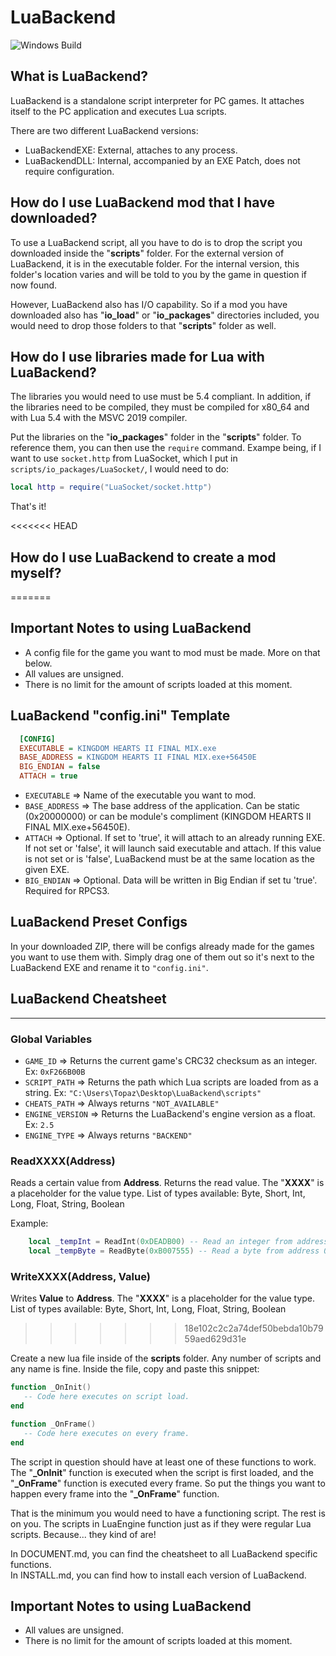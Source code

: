 # LuaBackend
![Windows Build](https://github.com/Topaz-Reality/LuaBackend/workflows/Windows%20Build/badge.svg)

## What is LuaBackend?

LuaBackend is a standalone script interpreter for PC games. It attaches itself to the PC application and executes Lua scripts.    

There are two different LuaBackend versions:
 - LuaBackendEXE: External, attaches to any process.
 - LuaBackendDLL: Internal, accompanied by an EXE Patch, does not require configuration.

## How do I use LuaBackend mod that I have downloaded?

To use a LuaBackend script, all you have to do is to drop the script you downloaded inside the "**scripts**" folder. For the external version of LuaBackend, it is in the executable folder. For the internal version, this folder's location varies and will be told to you by the game in question if now found.  

However, LuaBackend also has I/O capability. So if a mod you have downloaded also has "**io_load**" or "**io_packages**" directories included, 
you would need to drop those folders to that "**scripts**" folder as well.

## How do I use libraries made for Lua with LuaBackend?

The libraries you would need to use must be 5.4 compliant. In addition, if the libraries need to be compiled, they must be compiled
for x80_64 and with Lua 5.4 with the MSVC 2019 compiler.

Put the libraries on the "**io_packages**" folder in the "**scripts**" folder. To reference them, you can then use the ``require`` command.
Exampe being, if I want to use ``socket.http`` from LuaSocket, which I put in ``scripts/io_packages/LuaSocket/``, I would need to do:

```lua
local http = require("LuaSocket/socket.http")
```

That's it!

<<<<<<< HEAD
## How do I use LuaBackend to create a mod myself?
=======
## Important Notes to using LuaBackend

- A config file for the game you want to mod must be made. More on that below.
- All values are unsigned.
- There is no limit for the amount of scripts loaded at this moment.

## LuaBackend "config.ini" Template

```ini
  [CONFIG]
  EXECUTABLE = KINGDOM HEARTS II FINAL MIX.exe
  BASE_ADDRESS = KINGDOM HEARTS II FINAL MIX.exe+56450E
  BIG_ENDIAN = false
  ATTACH = true
```

- ``EXECUTABLE`` => Name of the executable you want to mod.
- ``BASE_ADDRESS`` => The base address of the application. Can be static (0x20000000) or can be module's compliment (KINGDOM HEARTS II FINAL MIX.exe+56450E).
- ``ATTACH`` => Optional. If set to 'true', it will attach to an already running EXE. If not set or 'false', it will launch said executable and attach. If this value is not set or is 'false', LuaBackend must be at the same location as the given EXE.
- ``BIG_ENDIAN`` => Optional. Data will be written in Big Endian if set tu 'true'. Required for RPCS3.

## LuaBackend Preset Configs

In your downloaded ZIP, there will be configs already made for the games you want to use them with. Simply drag one of them out so it's next to the LuaBackend EXE and rename it to ``"config.ini"``.

## LuaBackend Cheatsheet

---

### Global Variables

- ``GAME_ID`` => Returns the current game's CRC32 checksum as an integer. Ex: ``0xF266B00B``
- ``SCRIPT_PATH`` => Returns the path which Lua scripts are loaded from as a string. Ex: ``"C:\Users\Topaz\Desktop\LuaBackend\scripts"``
- ``CHEATS_PATH`` => Always returns ``"NOT_AVAILABLE"``
- ``ENGINE_VERSION`` => Returns the LuaBackend's engine version as a float. Ex: ``2.5``
- ``ENGINE_TYPE`` => Always returns ``"BACKEND"``


###  ReadXXXX(Address)

Reads a certain value from **Address**. Returns the read value. 
The "**XXXX**" is a placeholder for the value type.
List of types available: Byte, Short, Int, Long, Float, String, Boolean

Example:
```lua
    local _tempInt = ReadInt(0xDEADB00) -- Read an integer from address 0xDEADB00
    local _tempByte = ReadByte(0xB007555) -- Read a byte from address 0xB007555
```

### WriteXXXX(Address, Value)

Writes **Value** to **Address**. 
The "**XXXX**" is a placeholder for the value type.
List of types available: Byte, Short, Int, Long, Float, String, Boolean
>>>>>>> 18e102c2c2a74def50bebda10b7959aed629d31e

Create a new lua file inside of the **scripts** folder. Any number of scripts and any name is fine.
Inside the file, copy and paste this snippet:

```lua
function _OnInit()
   -- Code here executes on script load.
end

function _OnFrame()
   -- Code here executes on every frame.
end
```

The script in question should have at least one of these functions to work. The "**_OnInit**" function is executed when the script is first loaded, 
and the "**_OnFrame**" function is executed every frame. So put the things you want to happen every frame into the "**_OnFrame**" function.

That is the minimum you would need to have a functioning script. The rest is on you. The scripts in LuaEngine function just as if they were regular Lua scripts.
Because... they kind of are!  

In DOCUMENT.md, you can find the cheatsheet to all LuaBackend specific functions.  
In INSTALL.md, you can find how to install each version of LuaBackend.

## Important Notes to using LuaBackend
- All values are unsigned.
- There is no limit for the amount of scripts loaded at this moment.